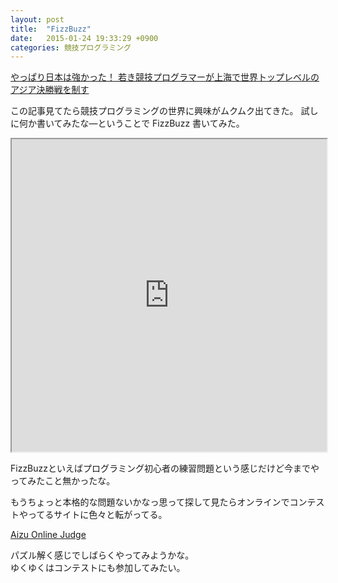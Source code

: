 ```yaml
---
layout: post
title:  "FizzBuzz"
date:   2015-01-24 19:33:29 +0900
categories: 競技プログラミング
---
```

[やっぱり日本は強かった！ 若き競技プログラマーが上海で世界トップレベルのアジア決勝戦を制す](http://www.gizmodo.jp/2015/01/code_festival_asia_final.html:embed)

この記事見てたら競技プログラミングの世界に興味がムクムク出てきた。
試しに何か書いてみたな―ということで FizzBuzz 書いてみた。

<iframe src="https://paiza.io/projects/e/wx79bD-KqbUZJkRuGfAD7A?theme=twilight" width="100%" height="500" scrolling="no" seamless="seamless"></iframe>

FizzBuzzといえばプログラミング初心者の練習問題という感じだけど今までやってみたこと無かったな。

もうちょっと本格的な問題ないかなっ思って探して見たらオンラインでコンテストやってるサイトに色々と転がってる。

[Aizu Online Judge](http://judge.u-aizu.ac.jp/onlinejudge/index.jsp)

パズル解く感じでしばらくやってみようかな。  
ゆくゆくはコンテストにも参加してみたい。
